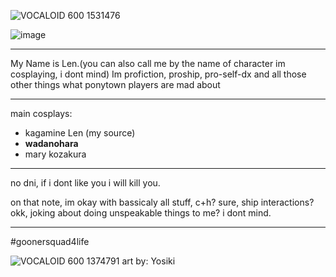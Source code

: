 ![VOCALOID 600 1531476](https://github.com/LenoLen/LenoLen/assets/155751119/70e0a94d-4d74-4779-9e90-cd2139939956)

![image](https://github.com/LenoLen/LenoLen/assets/155751119/214d426b-bf44-4559-a546-89cadb484095)
***
My Name is Len.(you can also call me by the name of character im cosplaying, i dont mind)
Im profiction, proship, pro-self-dx and all those other things what ponytown players are mad about
***
main cosplays:
- kagamine Len (my source)
- **wadanohara**
- mary kozakura
***
no dni, if i dont like you i will kill you.

on that note, im okay with bassicaly all stuff, c+h? sure, ship interactions? okk, joking about doing unspeakable things to me? i dont mind.
***
#goonersquad4life

![VOCALOID 600 1374791](https://github.com/LenoLen/LenoLen/assets/155751119/31375396-d8f0-452c-9c41-ff5d07edb305)
art by: Yosiki
